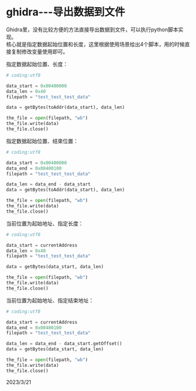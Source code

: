 # ghidra---导出数据到文件

Ghidra里，没有比较方便的方法直接导出数据到文件，可以执行python脚本实现。  
核心就是指定数据起始位置和长度，这里根据使用场景给出4个脚本，用的时候直接复制修改变量使用即可。  

指定数据起始位置、长度：  
```python
# coding:utf8

data_start = 0x00400000
data_len = 0x40
filepath = "test_test_test_data"

data = getBytes(toAddr(data_start), data_len)

the_file = open(filepath, "wb")
the_file.write(data)
the_file.close()

```

指定数据起始位置、结束位置：  
```python
# coding:utf8

data_start = 0x00400000
data_end = 0x00400100
filepath = "test_test_test_data"

data_len = data_end - data_start
data = getBytes(toAddr(data_start), data_len)

the_file = open(filepath, "wb")
the_file.write(data)
the_file.close()

```

当前位置为起始地址、指定长度：  
```python
# coding:utf8

data_start = currentAddress
data_len = 0x40
filepath = "test_test_test_data"

data = getBytes(data_start, data_len)

the_file = open(filepath, "wb")
the_file.write(data)
the_file.close()

```

当前位置为起始地址、指定结束地址：  
```python
# coding:utf8

data_start = currentAddress
data_end = 0x00400100
filepath = "test_test_test_data"

data_len = data_end - data_start.getOffset()
data = getBytes(data_start, data_len)

the_file = open(filepath, "wb")
the_file.write(data)
the_file.close()

```


2023/3/21  
